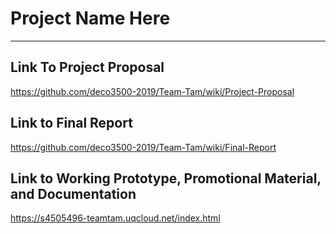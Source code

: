 # Project Name Here
***
## Link To Project Proposal
https://github.com/deco3500-2019/Team-Tam/wiki/Project-Proposal

## Link to Final Report
https://github.com/deco3500-2019/Team-Tam/wiki/Final-Report

## Link to Working Prototype, Promotional Material, and Documentation  
https://s4505496-teamtam.uqcloud.net/index.html
